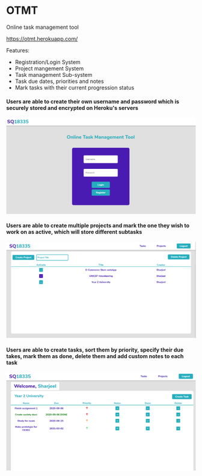 # OTMT
Online task management tool

https://otmt.herokuapp.com/

Features:
- Registration/Login System
- Project mangement System
- Task management Sub-system
- Task due dates, priorities and notes
- Mark tasks with their current progression status


#### Users are able to create their own username and password which is securely stored and encrypted on Heroku's servers
![media1](./otmt1.PNG)


#### Users are able to create multiple projects and mark the one they wish to work on as active, which will store different subtasks
![media2](./otmt2.PNG)


#### Users are able to create tasks, sort them by priority, specify their due takes, mark them as done, delete them and add custom notes to each task
![media3](./otmt3.PNG)



